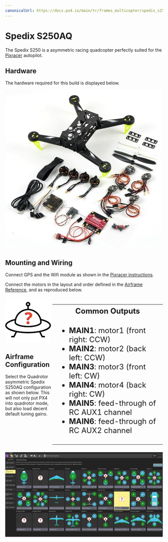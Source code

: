 ```yaml
---
canonicalUrl: https://docs.px4.io/main/tr/frames_multicopter/spedix_s250_pixracer
---
```


# Spedix S250AQ

The Spedix S250 is a asymmetric racing quadcopter perfectly suited for the [Pixracer](../flight_controller/pixracer.md) autopilot.

## Hardware

The hardware required for this build is displayed below.

![Spedix s250 components (unassembled)](../../assets/airframes/multicopter/spedix_s250aq_pixracer/spedix_s250aq_arf_components_unassembled.jpg)

## Mounting and Wiring

Connect GPS and the Wifi module as shown in the [Pixracer instructions](../flight_controller/pixracer.md).

Connect the motors in the layout and order defined in the [Airframe Reference](../airframes/airframe_reference.md#quadrotor-asymmetric), and as reproduced below.

<div>
  <img src="../../assets/airframes/types/AirframeUnknown.svg" width="29%" style="max-height: 180px;" /> 
  
  <table style="float: right; width: 70%; font-size:1.5rem;">
    <colgroup><col></colgroup> <tr>
      <th>
        Common Outputs
      </th>
    </tr>
<tr>
 <td style="vertical-align: top;"><ul><li><b>MAIN1</b>: motor1 (front right: CCW)</li><li><b>MAIN2</b>: motor2 (back left: CCW)</li><li><b>MAIN3</b>: motor3 (front left: CW)</li><li><b>MAIN4</b>: motor4 (back right: CW)</li><li><b>MAIN5</b>: feed-through of RC AUX1 channel</li><li><b>MAIN6</b>: feed-through of RC AUX2 channel</li></ul></td>
</tr>
  </table>
</div>

## Airframe Configuration

Select the Quadrotor asymmetric Spedix S250AQ configuration as shown below. This will not only put PX4 into quadrotor mode, but also load decent default tuning gains.

![QGC - COnfigure airframe as for Spedix250aq](../../assets/airframes/multicopter/spedix_s250aq_pixracer/spedix_250aq_qgc.png)